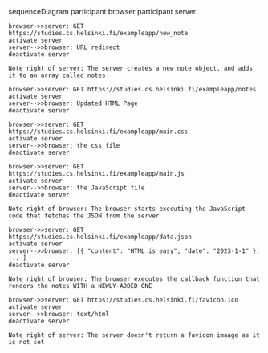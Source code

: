 sequenceDiagram
    participant browser
    participant server

    browser->>server: GET https://studies.cs.helsinki.fi/exampleapp/new_note
    activate server
    server-->>browser: URL redirect
    deactivate server

    Note right of server: The server creates a new note object, and adds it to an array called notes

    browser->>server: GET https://studies.cs.helsinki.fi/exampleapp/notes
    activate server
    server-->>browser: Updated HTML Page
    deactivate server

    browser->>server: GET https://studies.cs.helsinki.fi/exampleapp/main.css
    activate server
    server-->>browser: the css file
    deactivate server

    browser->>server: GET https://studies.cs.helsinki.fi/exampleapp/main.js
    activate server
    server-->>browser: the JavaScript file
    deactivate server

    Note right of browser: The browser starts executing the JavaScript code that fetches the JSON from the server

    browser->>server: GET https://studies.cs.helsinki.fi/exampleapp/data.json
    activate server
    server-->>browser: [{ "content": "HTML is easy", "date": "2023-1-1" }, ... ]
    deactivate server

    Note right of browser: The browser executes the callback function that renders the notes WITH a NEWLY-ADDED ONE

    browser->>server: GET https://studies.cs.helsinki.fi/favicon.ico
    activate server
    server-->>browser: text/html
    deactivate server

    Note right of server: The server doesn't return a favicon imaage as it is not set 
